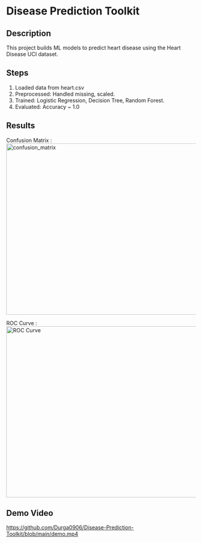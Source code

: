 # Disease Prediction Toolkit

## Description
This project builds ML models to predict heart disease using the Heart Disease UCI dataset.

## Steps
1. Loaded data from heart.csv
2. Preprocessed: Handled missing, scaled.
3. Trained: Logistic Regression, Decision Tree, Random Forest.
4. Evaluated: Accuracy ~ 1.0 

## Results
Confusion Matrix : 
<img width="552" height="455" alt="confusion_matrix" src="https://github.com/user-attachments/assets/5c39a70c-359f-4e0e-afbb-b0184889c835" />

ROC Curve :
<img width="587" height="455" alt="ROC Curve" src="https://github.com/user-attachments/assets/39d4c832-de72-47bb-9f67-5e3b9d838e5d" />

## Demo Video
https://github.com/Durga0906/Disease-Prediction-Toolkit/blob/main/demo.mp4
